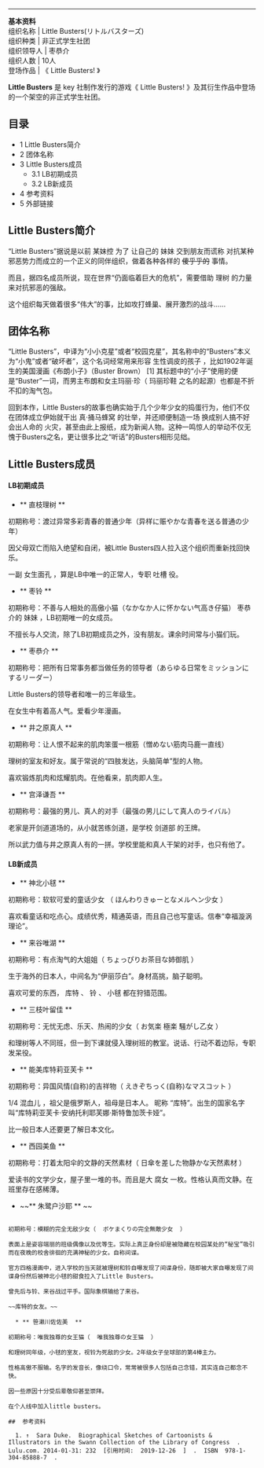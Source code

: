 ---  
**基本资料**  
组织名称  |  Little Busters(リトルバスターズ)   
组织种类  |  非正式学生社团   
组织领导人  |  枣恭介   
组织人数  |  10人   
登场作品  |  《  Little Busters!  》   
  
**Little Busters** 是  key  社制作发行的游戏《  Little Busters!
》及其衍生作品中登场的一个架空的非正式学生社团。

##  目录

  * 1  Little Busters简介 
  * 2  团体名称 
  * 3  Little Busters成员 
    * 3.1  LB初期成员 
    * 3.2  LB新成员 
  * 4  参考资料 
  * 5  外部链接 

##  Little Busters简介

“Little Busters”据说是以前  某妹控  为了  让自己的  妹妹  交到朋友而谎称
对抗某种邪恶势力而成立的一个正义的同伴组织，做着各种各样的 ~~傻乎乎的~~ 事情。

而且，据四名成员所说，现在世界“仍面临着巨大的危机”，需要借助  理树  的力量来对抗邪恶的强敌。

这个组织每天做着很多“伟大”的事，比如攻打蜂巢、展开激烈的战斗……

##  团体名称

“Little Busters”，中译为“小小克星”或者“校园克星”，其名称中的“Busters”本义为“小鬼”或者“破坏者”，这个名词经常用来形容
生性调皮的孩子  ，比如1902年诞生的美国漫画《布朗小子》（Buster Brown）  [1]
其标题中的“小子”使用的便是“Buster”一词，而男主布朗和女主玛丽·珍（  玛丽珍鞋  之名的起源）也都是不折不扣的淘气包。

回到本作，Little Busters的故事也确实始于几个少年少女的捣蛋行为，他们不仅在团体成立伊始就干出  真·捅马蜂窝  的壮举，并还顺便制造一场
换成别人搞不好会出人命的
火灾，甚至由此上报纸，成为新闻人物。这种一鸣惊人的举动不仅无愧于Busters之名，更让很多比之“听话”的Busters相形见绌。

##  Little Busters成员

####  LB初期成员

  * ** 直枝理树  **

初期称号：渡过异常多彩青春的普通少年（异样に赈やかな青春を送る普通の少年）

因父母双亡而陷入绝望和自闭，被Little Busters四人拉入这个组织而重新找回快乐。

一副  女生面孔  ，算是LB中唯一的正常人，专职  吐槽  役。

  * ** 枣铃  **

初期称号：不善与人相处的高傲小猫（なかなか人に怀かない气高き仔猫） 枣恭介的  妹妹  ，LB初期唯一的女成员。

不擅长与人交流，除了LB初期成员之外，没有朋友。课余时间常与小猫们玩。

  * ** 枣恭介  **

初期称号：把所有日常事务都当做任务的领导者（あらゆる日常をミッションにするリーダー）

Little Busters的领导者和唯一的三年级生。

在女生中有着高人气。爱看少年漫画。

  * ** 井之原真人  **

初期称号：让人恨不起来的肌肉笨蛋一根筋（憎めない筋肉马鹿一直线）

理树的室友和好友。属于常说的“四肢发达，头脑简单”型的人物。

喜欢锻炼肌肉和炫耀肌肉。在他看来，肌肉即人生。

  * ** 宫泽谦吾  **

初期称号：最强的男儿、真人的对手（最强の男儿にして真人のライバル）

老家是开剑道道场的，从小就苦练剑道，是学校  剑道部  的王牌。

所以武力值与井之原真人有的一拼。学校里能和真人干架的对手，也只有他了。

  

####  LB新成员

  * ** 神北小毬  **

初期称号：软软可爱的童话少女 （  ほんわりきゅーとなメルヘン少女  ）

喜欢看童话和吃点心。成绩优秀，精通英语，而且自己也写童话。信奉“幸福漩涡理论”。

  * ** 来谷唯湖  **

初期称号：有点淘气的大姐姐（  ちょっぴりお茶目な姉御肌  ）

生于海外的日本人，中间名为“伊丽莎白”。身材高挑，脑子聪明。

喜欢可爱的东西，  库特  、  铃  、  小毬  都在狩猎范围。

  * ** 三枝叶留佳  **

初期称号：无忧无虑、乐天、热闹的少女（  お気楽 極楽 騒がし乙女  ）

和理树等人不同班，但一到下课就侵入理树班的教室。说话、行动不着边际，专职发呆役。

  * ** 能美库特莉亚芙卡  **

初期称号：异国风情(自称)的吉祥物（  えきぞちっく(自称)なマスコット  ）

1/4  混血儿  ，祖父是俄罗斯人，祖母是日本人。  昵称  “库特”。出生的国家名字叫“库特莉亚芙卡·安纳托利耶芙娜·斯特鲁加茨卡娅”。

比一般日本人还要更了解日本文化。

  * ** 西园美鱼  **

初期称号：打着太阳伞的文静的天然素材（  日傘を差した物静かな天然素材  ）

爱读书的文学少女，屋子里一堆的书。而且是大  腐女  一枚。性格认真而文静。在班里存在感稀薄。

  * ~~** 朱鹭户沙耶  ** ~~

~~~~

初期称号：模糊的完全无敌少女（  ボケまくりの完全無敵少女  ）

表面上是姿容端丽的班级偶像以及优等生。实际上真正身份却是被隐藏在校园某处的“秘宝”吸引而在夜晚的校舍徘徊的充满神秘的少女。自称间谍。

官方四格漫画中，进入学校的当天就被理树和铃自曝发现了间谍身份，随即被大家自曝发现了间谍身份然后被神北小毬的甜食拉入了Little Busters。

曾先后与铃、来谷战过平手。国际象棋输给了来谷。

~~库特的女友。~~

  * ** 笹濑川佐佐美  **

初期称号：唯我独尊的女王猫（  唯我独尊の女王猫  ）

和理树同年级，小毬的室友，视铃为死敌的少女。2年级女子垒球部的第4棒主力。

性格高傲不服输。名字的发音长，像绕口令，常常被很多人包括自己念错，其实连自己都念不快。

因一些原因十分受后辈敬仰甚至崇拜。

在个人线中加入little busters。

##  参考资料

  1. ↑  Sara Duke.  Biographical Sketches of Cartoonists & Illustrators in the Swann Collection of the Library of Congress  . Lulu.com. 2014-01-31: 232  [引用时间:  2019-12-26  ]  .  ISBN  978-1-304-85888-7  . 